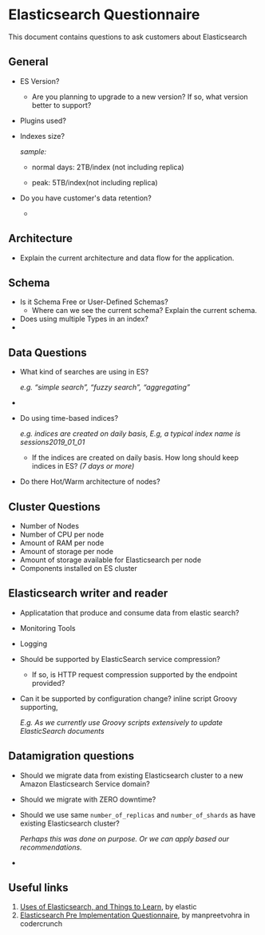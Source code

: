 # Elasticsearch Questionnaire

This document contains questions to ask customers about Elasticsearch



## General 

* ES Version?

  * Are you planning to upgrade to a new version?  If so, what version better to support? 

* Plugins used?

* Indexes size?

  *sample:*

  * normal days: 2TB/index (not including replica)

  * peak: 5TB/index(not including replica)

* Do you have customer's data retention? 

  * 

## Architecture

* Explain the current architecture and data flow for the application.



## Schema

* Is it Schema Free or User-Defined Schemas? 
  * Where can we see the current schema? Explain the current schema.
* Does using multiple Types in an index?
* 

## Data Questions

* What kind of searches are using in ES? 

  *e.g. “simple search”, “fuzzy search”, “aggregating”*

* 

* Do using time-based indices?

  *e.g. indices are created on daily basis, E.g, a typical index name is sessions<orgcode>2019_01_01*

  * If the indices are created on daily basis. How long should keep indices in ES? *(7 days or more)*

* Do there Hot/Warm architecture of nodes?

## Cluster Questions

* Number of Nodes
* Number of CPU per node
* Amount of RAM per node
* Amount of storage per node
* Amount of storage available for Elasticsearch per node
* Components installed on ES cluster



## Elasticsearch writer and reader

* Applicatation that produce and consume data from elastic search? 
* Monitoring Tools
* Logging
* Should be supported by ElasticSearch service compression?
  * If so, is HTTP request compression supported by the endpoint provided? 

* Can it be supported by  configuration change? inline script Groovy supporting,

  *E.g. As we currently use Groovy scripts extensively to  update ElasticSearch documents*

  

## Datamigration questions

* Should we migrate data from existing Elasticsearch cluster to a new Amazon Elasticsearch Service domain? 

* Should we migrate with ZERO downtime?

* Should we use same `number_of_replicas` and `number_of_shards` as have existing Elasticsearch cluster?

  *Perhaps this was done on purpose. Or we can apply based our recommendations.*

* 



## Useful links

1. [Uses of Elasticsearch, and Things to Learn](https://www.elastic.co/blog/found-uses-of-elasticsearch), by elastic
2. [Elasticsearch Pre Implementation Questionnaire](https://www.codercrunch.com/post/717150570/elasticsearch-pre-implementation-questionnaire), by manpreetvohra in codercrunch


